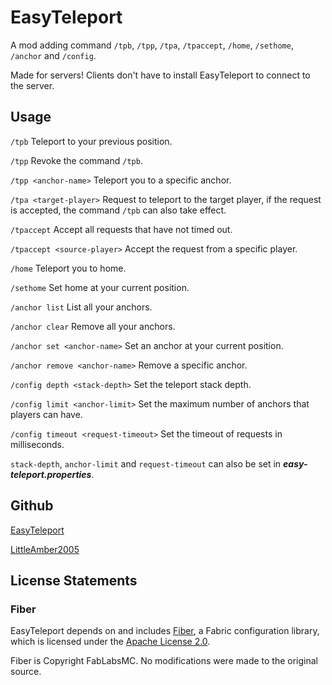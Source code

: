 # EasyTeleport

A mod adding command `/tpb`, `/tpp`, `/tpa`, `/tpaccept`, `/home`, `/sethome`, `/anchor` and `/config`.

Made for servers! Clients don't have to install EasyTeleport to connect to the server.

## Usage

`/tpb` Teleport to your previous position.

`/tpp` Revoke the command `/tpb`.

`/tpp <anchor-name>` Teleport you to a specific anchor.

`/tpa <target-player>` Request to teleport to the target player, if the request is accepted, the
command `/tpb` can also take effect.

`/tpaccept` Accept all requests that have not timed out.

`/tpaccept <source-player>` Accept the request from a specific player.

`/home` Teleport you to home.

`/sethome` Set home at your current position.

`/anchor list` List all your anchors.

`/anchor clear` Remove all your anchors.

`/anchor set <anchor-name>` Set an anchor at your current position.

`/anchor remove <anchor-name>` Remove a specific anchor.

`/config depth <stack-depth>` Set the teleport stack depth.

`/config limit <anchor-limit>` Set the maximum number of anchors that players can have.

`/config timeout <request-timeout>` Set the timeout of requests in milliseconds.

`stack-depth`, `anchor-limit` and `request-timeout` can also be set in **_easy-teleport.properties_**.

## Github

[EasyTeleport](https://github.com/LittleAmber2005/EasyTeleport)

[LittleAmber2005](https://github.com/LittleAmber2005)

## License Statements

### Fiber

EasyTeleport depends on and includes [Fiber](https://github.com/FabLabsMC/fiber), a Fabric configuration library, which
is licensed under the [Apache License 2.0](https://github.com/FabLabsMC/fiber/blob/master/LICENSE).

Fiber is Copyright FabLabsMC. No modifications were made to the original source.
